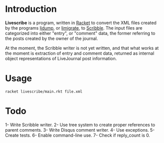# Introduction

**Livescribe** is a program, written in
[Racket](http://racket-lang.org) to convert the XML files created by
the programs [ljdump](https://github.com/ghewgill/ljdump), or
[ljmigrate](https://github.com/ceejbot/ljmigrate), to
[Scribble](http://docs.racket-lang.org/scribble/). The input files are
categorized into either "entry", or "comment" data, the former
referring to the posts created by the owner of the journal.

At the moment, the Scribble writer is not yet written, and that what
works at the moment is extraction of entry and comment data, returned
as internal object representations of LiveJournal post information.


# Usage

```
racket livescribe/main.rkt file.xml
```


# Todo

1- Write Scribble writer.
2- Use tree system to create proper references to parent comments.
3- Write Disqus comment writer.
4- Use exceptions.
5- Create tests.
6- Enable command-line use.
7- Check if reply_count is 0.
